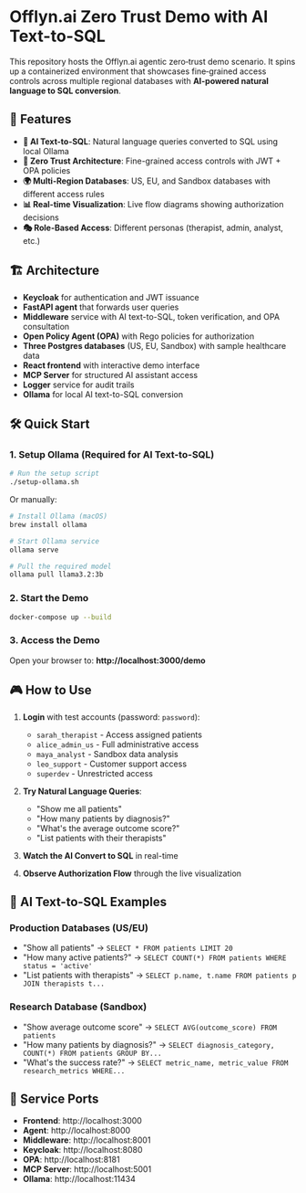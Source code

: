 # Offlyn.ai Zero Trust Demo with AI Text-to-SQL

This repository hosts the Offlyn.ai agentic zero‑trust demo scenario. It spins up a
containerized environment that showcases fine‑grained access controls across
multiple regional databases with **AI-powered natural language to SQL conversion**.

## 🚀 Features

* **🤖 AI Text-to-SQL**: Natural language queries converted to SQL using local Ollama
* **🔐 Zero Trust Architecture**: Fine-grained access controls with JWT + OPA policies
* **🌍 Multi-Region Databases**: US, EU, and Sandbox databases with different access rules
* **📊 Real-time Visualization**: Live flow diagrams showing authorization decisions
* **🎭 Role-Based Access**: Different personas (therapist, admin, analyst, etc.)

## 🏗️ Architecture

* **Keycloak** for authentication and JWT issuance
* **FastAPI agent** that forwards user queries
* **Middleware** service with AI text-to-SQL, token verification, and OPA consultation
* **Open Policy Agent (OPA)** with Rego policies for authorization
* **Three Postgres databases** (US, EU, Sandbox) with sample healthcare data
* **React frontend** with interactive demo interface
* **MCP Server** for structured AI assistant access
* **Logger** service for audit trails
* **Ollama** for local AI text-to-SQL conversion

## 🛠️ Quick Start

### 1. Setup Ollama (Required for AI Text-to-SQL)

```bash
# Run the setup script
./setup-ollama.sh
```

Or manually:
```bash
# Install Ollama (macOS)
brew install ollama

# Start Ollama service
ollama serve

# Pull the required model
ollama pull llama3.2:3b
```

### 2. Start the Demo

```bash
docker-compose up --build
```

### 3. Access the Demo

Open your browser to: **http://localhost:3000/demo**

## 🎮 How to Use

1. **Login** with test accounts (password: `password`):
   - `sarah_therapist` - Access assigned patients
   - `alice_admin_us` - Full administrative access
   - `maya_analyst` - Sandbox data analysis
   - `leo_support` - Customer support access
   - `superdev` - Unrestricted access

2. **Try Natural Language Queries**:
   - "Show me all patients"
   - "How many patients by diagnosis?"
   - "What's the average outcome score?"
   - "List patients with their therapists"

3. **Watch the AI Convert to SQL** in real-time
4. **Observe Authorization Flow** through the live visualization

## 🤖 AI Text-to-SQL Examples

### Production Databases (US/EU)
- "Show all patients" → `SELECT * FROM patients LIMIT 20`
- "How many active patients?" → `SELECT COUNT(*) FROM patients WHERE status = 'active'`
- "List patients with therapists" → `SELECT p.name, t.name FROM patients p JOIN therapists t...`

### Research Database (Sandbox)
- "Show average outcome score" → `SELECT AVG(outcome_score) FROM patients`
- "How many patients by diagnosis?" → `SELECT diagnosis_category, COUNT(*) FROM patients GROUP BY...`
- "What's the success rate?" → `SELECT metric_name, metric_value FROM research_metrics WHERE...`

## 🔧 Service Ports

- **Frontend**: http://localhost:3000
- **Agent**: http://localhost:8000
- **Middleware**: http://localhost:8001
- **Keycloak**: http://localhost:8080
- **OPA**: http://localhost:8181
- **MCP Server**: http://localhost:5001
- **Ollama**: http://localhost:11434
